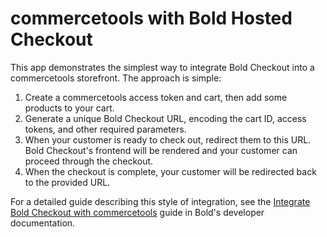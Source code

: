 # commercetools with Bold Hosted Checkout

This app demonstrates the simplest way to integrate Bold Checkout into a commercetools storefront. The approach is simple:

1. Create a commercetools access token and cart, then add some products to your cart.
2. Generate a unique Bold Checkout URL, encoding the cart ID, access tokens, and other required parameters.
3. When your customer is ready to check out, redirect them to this URL. Bold Checkout's frontend will be rendered and your customer can proceed through the checkout.
4. When the checkout is complete, your customer will be redirected back to the provided URL.

For a detailed guide describing this style of integration, see the [Integrate Bold Checkout with commercetools](https://developer.boldcommerce.com/default/guides/checkout/integrations/commercetools) guide in Bold's developer documentation.
